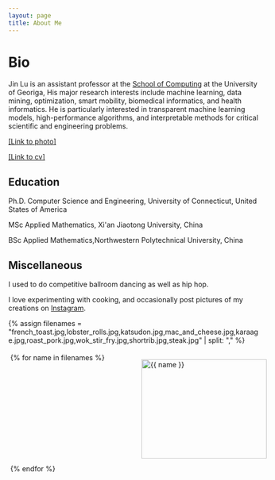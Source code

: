 ```yaml
---
layout: page
title: About Me
---
```


# Bio
Jin Lu is an assistant professor at the [School of Computing](https://www.cs.uga.edu/) at the University of Georiga, His major research interests include machine learning, data mining, optimization, smart mobility, biomedical informatics, and health informatics. He is particularly interested in transparent machine learning models, high-performance algorithms, and interpretable methods for critical scientific and engineering problems. 

<!-- He is a 2020 Siebel Scholar and received an honorable mention for his thesis on the robustness of deep networks to adversarial examples at Carnegie Mellon University advised by Zico Kolter. Prior to joining UPenn, he was a postdoc at CSAIL MIT advised by Aleksander Madry.  -->

<a href="https://jinlucs.github.io/assets/img/photo_small_Jin.jpg">[Link to photo]</a>

<a href="https://jinlucs.github.io/assets/files/cv.pdf">[Link to cv]</a>


<style type="text/css">
   /*! div style */
  .image-gallery {
    width: 100%;
    display: grid;
    grid-template-columns: repeat(auto-fill,minmax(200px, 1fr));
    justify-content: center;
    padding: 4px;
  }

  .box {
      flex-basis: 25%;
      width: 100%;
      padding: 10px;
      margin: 2px;
  }

  .img-gallery {
	width: 100%;
  height: 200px;
	object-fit: cover;
  transform: scale(1);
  transition: all 0.3s ease-in-out;
  }
  .img-gallery:hover {
    transform: scale(1.05);
  }
</style>

## Education
Ph.D. Computer Science and Engineering, University of Connecticut, United States of America

MSc Applied Mathematics, Xi'an Jiaotong University, China

BSc Applied Mathematics,Northwestern Polytechnical University, China


## Miscellaneous

I used to do competitive ballroom dancing as well as hip hop. 

I love experimenting with cooking, and occasionally post pictures of my creations on [Instagram](https://www.instagram.com/riceric22/). 

{% assign filenames = "french_toast.jpg,lobster_rolls.jpg,katsudon.jpg,mac_and_cheese.jpg,karaage.jpg,roast_pork.jpg,wok_stir_fry.jpg,shortrib.jpg,steak.jpg" | split: "," %}
<div class ="image-gallery">
{% for name in filenames %}
    <div class="box">
    <a href="{{ site.url }}{{ site.baseurl }}/assets/img/food/full/{{ name }}">
      <img src="{{ site.url }}{{ site.baseurl }}/assets/img/food/thumbs/{{ name }}" alt="{{ name }}"  class="img-gallery" />
     </a>
    </div>
 {% endfor %}
</div>
